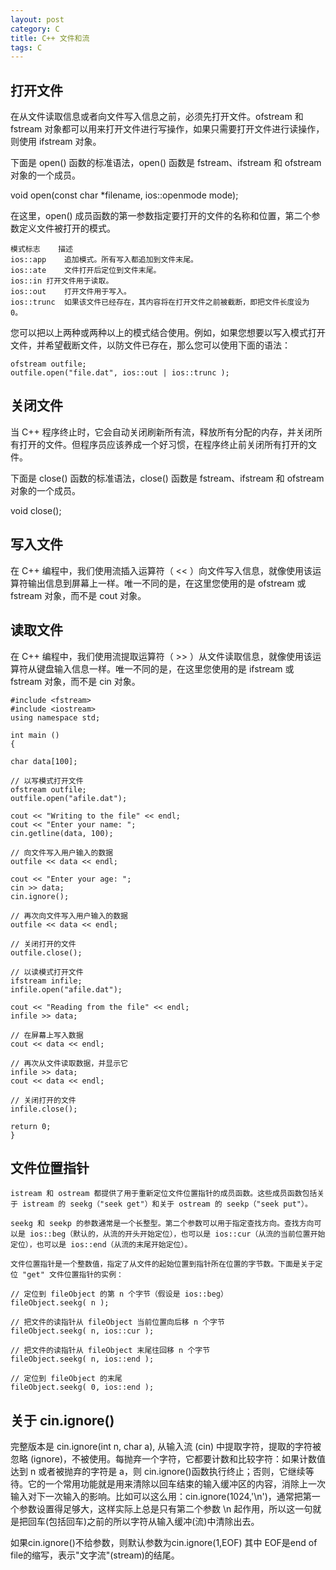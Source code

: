 ```yaml
---
layout: post
category: C
title: C++ 文件和流
tags: C
---
```


## 打开文件
在从文件读取信息或者向文件写入信息之前，必须先打开文件。ofstream 和 fstream 对象都可以用来打开文件进行写操作，如果只需要打开文件进行读操作，则使用 ifstream 对象。

下面是 open() 函数的标准语法，open() 函数是 fstream、ifstream 和 ofstream 对象的一个成员。

void open(const char *filename, ios::openmode mode);

在这里，open() 成员函数的第一参数指定要打开的文件的名称和位置，第二个参数定义文件被打开的模式。

    模式标志	描述
    ios::app	追加模式。所有写入都追加到文件末尾。
    ios::ate	文件打开后定位到文件末尾。
    ios::in	打开文件用于读取。
    ios::out	打开文件用于写入。
    ios::trunc	如果该文件已经存在，其内容将在打开文件之前被截断，即把文件长度设为 0。

您可以把以上两种或两种以上的模式结合使用。例如，如果您想要以写入模式打开文件，并希望截断文件，以防文件已存在，那么您可以使用下面的语法：

    ofstream outfile;
    outfile.open("file.dat", ios::out | ios::trunc );

## 关闭文件
当 C++ 程序终止时，它会自动关闭刷新所有流，释放所有分配的内存，并关闭所有打开的文件。但程序员应该养成一个好习惯，在程序终止前关闭所有打开的文件。

下面是 close() 函数的标准语法，close() 函数是 fstream、ifstream 和 ofstream 对象的一个成员。

void close();

## 写入文件
在 C++ 编程中，我们使用流插入运算符（ << ）向文件写入信息，就像使用该运算符输出信息到屏幕上一样。唯一不同的是，在这里您使用的是 ofstream 或 fstream 对象，而不是 cout 对象。

## 读取文件
在 C++ 编程中，我们使用流提取运算符（ >> ）从文件读取信息，就像使用该运算符从键盘输入信息一样。唯一不同的是，在这里您使用的是 ifstream 或 fstream 对象，而不是 cin 对象。

    #include <fstream>
    #include <iostream>
    using namespace std;
    
    int main ()
    {
        
    char data[100];
    
    // 以写模式打开文件
    ofstream outfile;
    outfile.open("afile.dat");
    
    cout << "Writing to the file" << endl;
    cout << "Enter your name: "; 
    cin.getline(data, 100);
    
    // 向文件写入用户输入的数据
    outfile << data << endl;
    
    cout << "Enter your age: "; 
    cin >> data;
    cin.ignore();
    
    // 再次向文件写入用户输入的数据
    outfile << data << endl;
    
    // 关闭打开的文件
    outfile.close();
    
    // 以读模式打开文件
    ifstream infile; 
    infile.open("afile.dat"); 
    
    cout << "Reading from the file" << endl; 
    infile >> data; 
    
    // 在屏幕上写入数据
    cout << data << endl;
    
    // 再次从文件读取数据，并显示它
    infile >> data; 
    cout << data << endl; 
    
    // 关闭打开的文件
    infile.close();
    
    return 0;
    }

## 文件位置指针
    istream 和 ostream 都提供了用于重新定位文件位置指针的成员函数。这些成员函数包括关于 istream 的 seekg（"seek get"）和关于 ostream 的 seekp（"seek put"）。

    seekg 和 seekp 的参数通常是一个长整型。第二个参数可以用于指定查找方向。查找方向可以是 ios::beg（默认的，从流的开头开始定位），也可以是 ios::cur（从流的当前位置开始定位），也可以是 ios::end（从流的末尾开始定位）。

    文件位置指针是一个整数值，指定了从文件的起始位置到指针所在位置的字节数。下面是关于定位 "get" 文件位置指针的实例：

    // 定位到 fileObject 的第 n 个字节（假设是 ios::beg）
    fileObject.seekg( n );
    
    // 把文件的读指针从 fileObject 当前位置向后移 n 个字节
    fileObject.seekg( n, ios::cur );
    
    // 把文件的读指针从 fileObject 末尾往回移 n 个字节
    fileObject.seekg( n, ios::end );
    
    // 定位到 fileObject 的末尾
    fileObject.seekg( 0, ios::end );

## 关于 cin.ignore()
完整版本是 cin.ignore(int n, char a), 从输入流 (cin) 中提取字符，提取的字符被忽略 (ignore)，不被使用。每抛弃一个字符，它都要计数和比较字符：如果计数值达到 n 或者被抛弃的字符是 a，则 cin.ignore()函数执行终止；否则，它继续等待。它的一个常用功能就是用来清除以回车结束的输入缓冲区的内容，消除上一次输入对下一次输入的影响。比如可以这么用：cin.ignore(1024,'\n')，通常把第一个参数设置得足够大，这样实际上总是只有第二个参数 \n 起作用，所以这一句就是把回车(包括回车)之前的所以字符从输入缓冲(流)中清除出去。

如果cin.ignore()不给参数，则默认参数为cin.ignore(1,EOF) 其中 EOF是end of file的缩写，表示"文字流"(stream)的结尾。